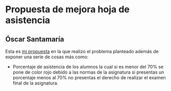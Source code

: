 # Propuesta de mejora hoja de asistencia
  ## Óscar Santamaría
  
  Esta es [mi propuesta](https://docs.google.com/spreadsheets/d/1QMToVQVfnJ3ekmZAwg_jkcLqK6o6lyyY27kUbIBlzrU/edit#gid=0) en la que realizo el problema planteado además de exponer una serie de cosas más como:
    
  - Porcentaje de asistencia de los alumnos la cual si es menor del 70% se pone de color rojo debido a las normas de la asignatura si presentas un porcentaje menos al 70% no presentas el derecho de realizar el examen final de la asignatura.
